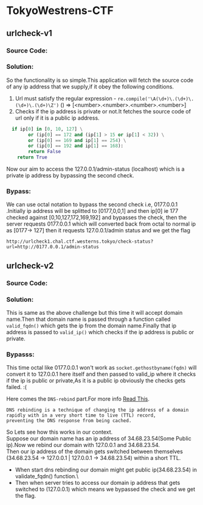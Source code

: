 # TokyoWestrens-CTF
## urlcheck-v1
### Source Code:
<script src="https://gist.github.com/n41n4/496691de46d5202aec5585a722763ffa.js?file=urlcheck-v1.py"></script>

### Solution:
So the functionality is so simple.This application will fetch the source code of any ip address that we supply,if it obey the following conditions.
1. Url must satisfy the regular expression - `re.compile('\A(\d+)\.(\d+)\.(\d+)\.(\d+)\Z')`  () => [\<number\>.\<number\>.\<number\>.\<number\>]
2. Checks if the ip address is private or not.It fetches the source code of url only if it is a public ip address. 
```python 
  if ip[0] in [0, 10, 127] \
		or (ip[0] == 172 and (ip[1] > 15 or ip[1] < 32)) \
		or (ip[0] == 169 and ip[1] == 254) \
		or (ip[0] == 192 and ip[1] == 168):
		return False
	return True
```

Now our aim to access the 127.0.0.1/admin-status (localhost) which is a private ip address by bypassing the second check.

### Bypass:
We can use octal notation to bypass the second check i.e, 0177.0.0.1 .Initially ip address will be splitted to [0177,0,0,1] and then ip[0] ie 177 checked against [0,10,127,172,169,192] and bypasses the check,
then the server requests 0177.0.0.1 which will converted back from octal to normal ip as [0177-> 127] then it requests 127.0.0.1/admin status and we get the flag 

`http://urlcheck1.chal.ctf.westerns.tokyo/check-status?url=http://0177.0.0.1/admin-status`

## urlcheck-v2
### Source Code:
<script src="https://gist.github.com/n41n4/496691de46d5202aec5585a722763ffa.js?file=urlcheck-v2.py"></script>

### Solution:
This is same as the above challenge but this time it will accept domain name.Then that domain name is passed through a function called `valid_fqdn()` which gets the ip from the domain name.Finally that ip address is passed to `valid_ip()` which checks if the ip address is public or private.

### Bypasss:
This time octal like 0177.0.0.1 won't work as `socket.gethostbyname(fqdn)` will convert it to 127.0.0.1 here itself and then passed to valid_ip where it checks if the ip is public or private,As it is a public ip obviously the checks gets failed. :(

Here comes the `DNS-rebind` part.For more info [Read This](https://geleta.eu/2019/my-first-ssrf-using-dns-rebinfing/).
```
DNS rebinding is a technique of changing the ip address of a domain rapidly with in a very short time to live (TTL) record,
preventing the DNS response from being cached.
```
So Lets see how this works in our context.\
Suppose our domain name has an ip address of 34.68.23.54(Some Public ip).Now we rebind our domain with 127.0.0.1 and 34.68.23.54.\
Then our ip address of the domain gets switched between themselves (34.68.23.54 -> 127.0.0.1 | 127.0.0.1 -> 34.68.23.54) within a short TTL. 

- When start dns rebinding our domain might get public ip(34.68.23.54) in validate_fqdn() function.\
- Then when server tries to access our domain ip address that gets switched to (127.0.0.1) which means we bypassed the check and we get the flag.

